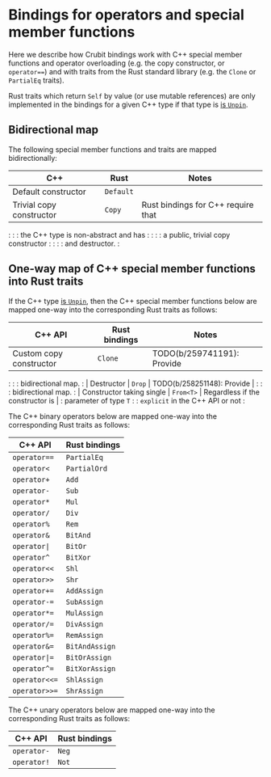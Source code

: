 # Bindings for operators and special member functions

Here we describe how Crubit bindings work with C++ special member functions and
operator overloading (e.g. the copy constructor, or `operator==`) and with
traits from the Rust standard library (e.g. the `Clone` or `PartialEq` traits).

Rust traits which return `Self` by value (or use mutable references) are only
implemented in the bindings for a given C++ type if that type is
[is `Unpin`](../../unpin.md).

## Bidirectional map

The following special member functions and traits are mapped bidirectionally:

| C++                      | Rust      | Notes                                |
| ------------------------ | --------- | ------------------------------------ |
| Default constructor      | `Default` |                                      |
| Trivial copy constructor | `Copy`    | Rust bindings for C++ require that   |
:                          :           : the C++ type is non-abstract and has :
:                          :           : a public, trivial copy constructor   :
:                          :           : and destructor.                      :

## One-way map of C++ special member functions into Rust traits

If the C++ type [is `Unpin`](../../unpin.md), then the C++ special member
functions below are mapped one-way into the corresponding Rust traits as
follows:

| C++ API                   | Rust bindings | Notes                            |
| ------------------------- | ------------- | -------------------------------- |
| Custom copy constructor   | `Clone`       | TODO(b/259741191): Provide       |
:                           :               : bidirectional map.               :
| Destructor                | `Drop`        | TODO(b/258251148): Provide       |
:                           :               : bidirectional map.               :
| Constructor taking single | `From<T>`     | Regardless if the constructor is |
: parameter of type `T`     :               : `explicit` in the C++ API or not :

The C++ binary operators below are mapped one-way into the corresponding Rust
traits as follows:

C++ API       | Rust bindings
------------- | --------------
`operator==`  | `PartialEq`
`operator<`   | `PartialOrd`
`operator+`   | `Add`
`operator-`   | `Sub`
`operator*`   | `Mul`
`operator/`   | `Div`
`operator%`   | `Rem`
`operator&`   | `BitAnd`
`operator\|`  | `BitOr`
`operator^`   | `BitXor`
`operator<<`  | `Shl`
`operator>>`  | `Shr`
`operator+=`  | `AddAssign`
`operator-=`  | `SubAssign`
`operator*=`  | `MulAssign`
`operator/=`  | `DivAssign`
`operator%=`  | `RemAssign`
`operator&=`  | `BitAndAssign`
`operator\|=` | `BitOrAssign`
`operator^=`  | `BitXorAssign`
`operator<<=` | `ShlAssign`
`operator>>=` | `ShrAssign`

The C++ unary operators below are mapped one-way into the corresponding Rust
traits as follows:

C++ API     | Rust bindings
----------- | -------------
`operator-` | `Neg`
`operator!` | `Not`
